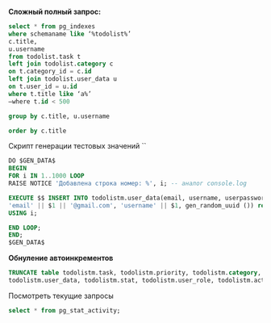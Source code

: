 **Сложный полный запрос:**

```sql
select * from pg_indexes  
where schemaname like ‘%todolist%’
c.title,  
u.username
from todolist.task t
left join todolist.category c  
on t.category_id = c.id
left join todolist.user_data u  
on t.user_id = u.id
where t.title like ‘а%’  
–where t.id < 500

group by c.title, u.username

order by c.title
```

Скрипт генерации тестовых значений 
``
```sql
DO $GEN_DATA$  
BEGIN  
FOR i IN 1..1000 LOOP  
RAISE NOTICE 'Добавлена строка номер: %', i; -- аналог console.log

EXECUTE $$ INSERT INTO todolistm.user_data(email, username, userpassword) VALUES (
'email' || $1 || '@gmail.com', 'username' || $1, gen_random_uuid ()) returning id; $$  
USING i;

END LOOP;  
END;  
$GEN_DATA$
```


**Обнуление автоинкрементов**
```sql
TRUNCATE table todolistm.task, todolistm.priority, todolistm.category,
todolistm.user_data, todolistm.stat, todolistm.user_role, todolistm.activity RESTART IDENTITY

```

Посмотреть текущие запросы
```sql
select * from pg_stat_activity;
```


